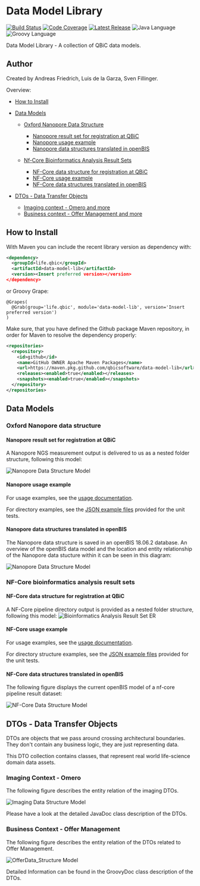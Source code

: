 # Data Model Library
[![Build Status](https://travis-ci.org/qbicsoftware/data-model-lib.svg?branch=master)](https://travis-ci.com/qbicsoftware/data-model-lib)
[![Code Coverage]( https://codecov.io/gh/qbicsoftware/data-model-lib/branch/master/graph/badge.svg)](https://codecov.io/gh/qbicsoftware/data-model-lib)
[![Latest Release ](https://img.shields.io/github/v/release/qbicsoftware/data-model-lib.svg)](https://github.com/qbicsoftware/data-model-lib/releases)
![Java Language](https://img.shields.io/badge/language-java-blue.svg)
![Groovy Language](https://img.shields.io/badge/language-groovy-blue.svg)

Data Model Library - A collection of QBiC data models.

## Author
Created by Andreas Friedrich, Luis de la Garza, Sven Fillinger.

Overview:

- [How to Install](#how-to-install)
- [Data Models](#data-models)
    * [Oxford Nanopore Data Structure](#oxford-nanopore-data-structure)
    
        * [Nanopore result set for registration at QBiC](#nanopore-result-set-for-registration-at-qbic)
        * [Nanopore usage example](#nanopore-usage-example)
        * [Nanopore data structures translated in openBIS](#nanopore-data-structures-translated-in-openbis)
        
    * [Nf-Core Bioinformatics Analysis Result Sets](#nf-core-bioinformatics-analysis-result-sets)
    
        * [NF-Core data structure for registration at QBiC](#nf-core-data-structure-for-registration-at-qbic)
        * [NF-Core usage example](#nf-core-usage-example)
        * [NF-Core data structures translated in openBIS](#nf-core-data-structures-translated-in-openbis)
        
- [DTOs - Data Transfer Objects](#dtos---data-transfer-objects)

    * [Imaging context - Omero and more](#imaging-context---omero)
    * [Business context - Offer Management and more](#business-context---offer-management)

## How to Install

With Maven you can include the recent library version as dependency with:

```XML
<dependency>
  <groupId>life.qbic</groupId>
  <artifactId>data-model-lib</artifactId>
  <version><Insert preferred version></version>
</dependency>
```
or Groovy Grape:

```
@Grapes(
  @Grab(group='life.qbic', module='data-model-lib', version='Insert preferred version')
)
```

Make sure, that you have defined the Github package Maven repository, in order for Maven to resolve the dependency properly:

```XML
<repositories>
  <repository>
    <id>github</id>
    <name>GitHub OWNER Apache Maven Packages</name>
    <url>https://maven.pkg.github.com/qbicsoftware/data-model-lib</url>
    <releases><enabled>true</enabled></releases>
    <snapshots><enabled>true</enabled></snapshots>
  </repository>
</repositories>
```

## Data Models

### Oxford Nanopore data structure

#### Nanopore result set for registration at QBiC

A Nanopore NGS measurement output is delivered to us as a nested folder structure, following this model:

![Nanopore Data Structure Model](./doc/figures/Nanopore_Data_Structure_Model.png)

#### Nanopore usage example

For usage examples, see the [usage documentation](./doc/examples.md).

For directory examples, see the [JSON example files](./src/test/resources) provided for the unit tests.

#### Nanopore data structures translated in openBIS

The Nanopore data structure is saved in an openBIS 18.06.2 database. 
An overview of the openBIS data model and the location and entity relationship of the Nanopore data stucture within it can be seen in this diagram: 

![Nanopore Data Structure Model](./doc/figures/OpenBIS_ER_diagram.png)

### NF-Core bioinformatics analysis result sets

#### NF-Core data structure for registration at QBiC

A NF-Core pipeline directory output is provided as a nested folder structure, following this model:
![Bioinformatics Analysis Result Set ER](./doc/figures/ER_diagram_pipeline_results.png)

#### NF-Core usage example

For usage examples, see the [usage documentation](./doc/examples.md).

For directory structure examples, see the [JSON example files](./src/test/resources/examples/resultset) provided for the unit tests.

#### NF-Core data structures translated in openBIS

The following figure displays the current openBIS model of a nf-core pipeline result dataset:

![NF-Core Data Structure Model](./doc/figures/ER_diagram_pipeline_results_openBIS.png)


## DTOs - Data Transfer Objects

DTOs are objects that we pass around crossing architectural boundaries.
They don't contain any business logic, they are just representing data.

This DTO collection contains classes, that represent real world
life-science domain data assets.

### Imaging Context - Omero

The following figure describes the entity relation of the imaging DTOs.

![Imaging Data Structure Model](./doc/figures/Imaging_Data_Structure.png)

Please have a look at the detailed JavaDoc class description of the
DTOs.


### Business Context - Offer Management

The following figure describes the entity relation of the DTOs related to Offer Management.
 
![OfferData_Structure Model](./doc/figures/Offer_Data_Structure.png)

Detailed Information can be found in the GroovyDoc class description of the
DTOs.
